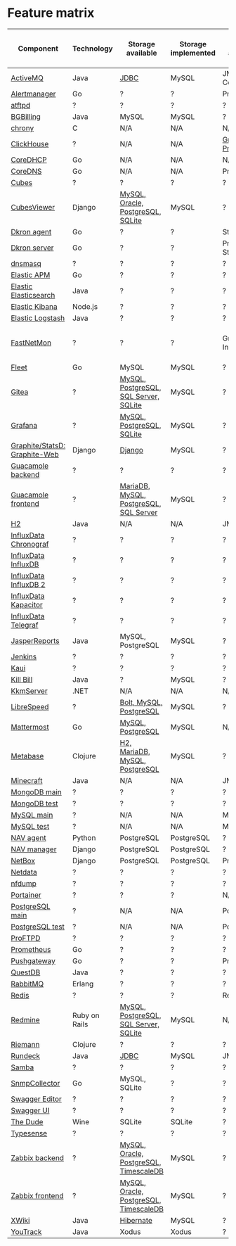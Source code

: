 # Feature matrix

| Component | Technology | Storage available | Storage implemented | Metrics available | Metrics implemented | Other required or available | Other implemented
| --------- | ---------- | ----------------- | ------------------- | ----------------- | ------------------- | ------------------------ | -------------------
| [ActiveMQ](../message-queues/activemq) | Java | [JDBC](https://activemq.apache.org/jdbc-support) | MySQL | JMX, Web Console  | Web Console | N/A | N/A
| [Alertmanager](../prometheus/alertmanager) | Go | ? | ? | Prometheus | Prometheus | ? | ?
| [atftpd](../file-sharing/atftpd) | ? | ? | ? | ? | ? | ? | ?
| [BGBilling](../commerce/bgbilling) | Java | MySQL | MySQL | ? | ? | ActiveMQ | ActiveMQ
| [chrony](../chrony) | C | N/A | N/A | N/A | N/A | N/A | N/A
| [ClickHouse](../databases/clickhouse) | ? | N/A | N/A | [Graphite, Prometheus](https://clickhouse.tech/docs/en/operations/monitoring/) | ? | ? | ?
| [CoreDHCP](../dhcp/coredhcp) | Go | N/A | N/A | N/A | N/A | N/A | N/A
| [CoreDNS](../dns/coredns) | Go | N/A | N/A | Prometheus | Prometheus | N/A | N/A
| [Cubes](../business-intelligence/cubes/backend) | ? | ? | ? | ? | ? | ? | ?
| [CubesViewer](../business-intelligence/cubes/frontend) | Django | [MySQL, Oracle, PostgreSQL, SQLite](https://github.com/jjmontesl/cubesviewer/blob/master/doc/guide/cubesviewer-server-installation.md) | MySQL | ? | ? | ? | ?
| [Dkron agent](../workload-automation/dkron/agent) | Go | ? | ? | StatsD | StatsD | ? | ?
| [Dkron server](../workload-automation/dkron/server) | Go | ? | ? | Prometheus, StatsD | Prometheus, StatsD | ? | ?
| [dnsmasq](../dns/dnsmasq) | ? | ? | ? | ? | ? | ? | ?
| [Elastic APM](../elastic/apm) | Go | ? | ? | ? | ? | ? | ?
| [Elastic Elasticsearch](../elastic/elasticsearch) | Java | ? | ? | ? | InfluxDB | ? | ?
| [Elastic Kibana](../elastic/kibana) | Node.js | ? | ? | ? | InfluxDB | ? | ?
| [Elastic Logstash](../elastic/logstash) | Java | ? | ? | ? | InfluxDB | ? | ?
| [FastNetMon](../network-monitoring/fastnetmon) | ? | ? | ? | Graphite, InfluxDB | InfluxDB (thru Graphite wire protocol) | ? | ?
| [Fleet](../fleet) | Go | MySQL | MySQL | ? | ? | Redis | ?
| [Gitea](../gitea) | ? | [MySQL, PostgreSQL, SQL Server, SQLite](https://docs.gitea.io/en-us/database-prep/) | MySQL | ? | ? | ? | ?
| [Grafana](../grafana) | ? | [MySQL, PostgreSQL, SQLite](https://grafana.com/docs/grafana/latest/installation/requirements/) | MySQL | ? | ? | ? | ?
| [Graphite/StatsD: Graphite-Web](../graphite-statsd) | Django | [Django](https://graphite.readthedocs.io/en/stable/config-database-setup.html) | MySQL | ? | ? | ? | ?
| [Guacamole backend](../guacamole/backend) | ? | ? | ? | ? | ? | ? | ?
| [Guacamole frontend](../guacamole/frontend) | ? | [MariaDB, MySQL, PostgreSQL, SQL Server](https://guacamole.apache.org/doc/gug/jdbc-auth.html) | MySQL | ? | ? | ? | ?
| [H2](../databases/h2) | Java | N/A | N/A | JMX | Jolokia | N/A | N/A
| [InfluxData Chronograf](../influxdata/v1/chronograf) | ? | ? | ? | ? | ? | ? | ?
| [InfluxData InfluxDB](../influxdata/v1/influxdb) | ? | ? | ? | ? | InfluxDB | ? | ?
| [InfluxData InfluxDB 2](../influxdata/influxdb-2) | ? | ? | ? | ? | ? | ? | ?
| [InfluxData Kapacitor](../influxdata/v1/kapacitor)| ? | ? | ? | ? | InfluxDB | ? | ?
| [InfluxData Telegraf](../influxdata/telegraf) | ? | ? | ? | ? | ? | ? | ?
| [JasperReports](../business-intelligence/jasperreports) | Java | MySQL, PostgreSQL | MySQL | ? | ? | ? | ?
| [Jenkins](../jenkins) | ? | ? | ? | ? | InfluxDB | ? | ?
| [Kaui](../commerce/killbill/kaui) | ? | ? | ? | ? | ? | ? | ?
| [Kill Bill](../commerce/killbill/killbill) | Java | ? | MySQL | ? | ? | ? | ?
| [KkmServer](../commerce/kkmserver) | .NET | N/A | N/A | N/A | N/A | N/A | N/A
| [LibreSpeed](../librespeed) | ? | [Bolt, MySQL, PostgreSQL](https://github.com/librespeed/speedtest-go) | MySQL | ? | ? | ? | ?
| [Mattermost](../messengers/mattermost) | Go | [MySQL, PostgreSQL](https://docs.mattermost.com/install/requirements.html) | MySQL | N/A | N/A | ? | ?
| [Metabase](../business-intelligence/metabase) | Clojure | [H2, MariaDB, MySQL, PostgreSQL](https://www.metabase.com/docs/latest/operations-guide/configuring-application-database.html) | MySQL | ? | ? | ? | ?
| [Minecraft](../minecraft) | Java | N/A | N/A | JMX | Jolokia | N/A | N/A
| [MongoDB main](../databases/mongodb/main) | ? | ? | ? | ? | ? | ? | ?
| [MongoDB test](../databases/mongodb/test) | ? | ? | ? | ? | ? | ? | ?
| [MySQL main](../databases/mysql/main) | ? | N/A | N/A | MySQL | InfluxDB | ? | ?
| [MySQL test](../databases/mysql/test) | ? | N/A | N/A | MySQL | InfluxDB | ? | ?
| [NAV agent](../network-monitoring/nav/agent) | Python | PostgreSQL | PostgreSQL | ? | ? | ? | ?
| [NAV manager](../network-monitoring/nav/manager) | Django | PostgreSQL | PostgreSQL | ? | ? | ? | ?
| [NetBox](../netbox) | Django | PostgreSQL | PostgreSQL | Prometheus | Prometheus | Redis | Redis
| [Netdata](../netdata) | ? | ? | ? | ? | ? | ? | ?
| [nfdump](../network-monitoring/nfdump) | ? | ? | ? | ? | ? | ? | ?
| [Portainer](../portainer) | ? | ? | ? | N/A | N/A | N/A | N/A
| [PostgreSQL main](../databases/postgresql/main) | ? | N/A | N/A | PostgreSQL | InfluxDB | ? | ?
| [PostgreSQL test](../databases/postgresql/test) | ? | N/A | N/A | PostgreSQL | InfluxDB | ? | ?
| [ProFTPD](../file-sharing/proftpd) | ? | ? | ? | ? | ? | ? | ?
| [Prometheus](../prometheus/prometheus) | Go | ? | ? | ? | InfluxDB | ? | ?
| [Pushgateway](../prometheus/pushgateway) | Go | ? | ? | Prometheus | Prometheus | ? | ?
| [QuestDB](../databases/questdb) | Java | ? | ? | ? | ? | ? | ?
| [RabbitMQ](../message-queues/rabbitmq) | Erlang | ? | ? | ? | ? | ? | ?
| [Redis](../redis) | ? | ? | ? | Redis | InfluxDB | ? | ?
| [Redmine](../bug-tracking/redmine) | Ruby on Rails | [MySQL, PostgreSQL, SQL Server, SQLite](https://www.redmine.org/projects/redmine/wiki/RedmineInstall) | MySQL | N/A | N/A | N/A | N/A
| [Riemann](../riemann) | Clojure | ? | ? | ? | ? | ? | ?
| [Rundeck](../workload-automation/rundeck) | Java | [JDBC](https://docs.rundeck.com/docs/administration/configuration/database/) | MySQL | JMX | ? | ? | ?
| [Samba](../file-sharing/samba) | ? | ? | ? | ? | ? | ? | ?
| [SnmpCollector](../network-monitoring/snmpcollector) | Go | MySQL, SQLite | ? | ? | ? | ? | ?
| [Swagger Editor](../swagger/editor) | ? | ? | ? | ? | ? | ? | ?
| [Swagger UI](../swagger/ui) | ? | ? | ? | ? | ? | ? | ?
| [The Dude](../network-monitoring/the-dude) | Wine | SQLite | SQLite | ? | ? | ? | ?
| [Typesense](../typesense) | ? | ? | ? | ? | ? | ? | ?
| [Zabbix backend](../network-monitoring/zabbix/backend) | ? | [MySQL, Oracle, PostgreSQL, TimescaleDB](https://www.zabbix.com/documentation/current/manual/installation/requirements) | MySQL | ? | ? | ? | ?
| [Zabbix frontend](../network-monitoring/zabbix/frontend) | ? | [MySQL, Oracle, PostgreSQL, TimescaleDB](https://www.zabbix.com/documentation/current/manual/installation/requirements) | MySQL | ? | ? | ? | ?
| [XWiki](../wiki/xwiki) | Java | [Hibernate](https://www.xwiki.org/xwiki/bin/view/Documentation/UserGuide/Features/DatabaseSupport) | MySQL | ? | ? | ? | ?
| [YouTrack](../bug-tracking/youtrack) | Java | Xodus | Xodus | ? | ? | ? | ?
